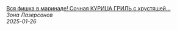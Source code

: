 <!--2025-01-26 09:00:06-->
<div class="yb">
  <a class="nodecor" href="/posts.html?eda/vsya_fishka_v_marinade_sochnaya_kurica_gril_s_hrustyashchej_kartoshechkoj_recept_ot_ili_lazersona">
    <img class="preview" data-videoid="6w_9KdxdCsU" src="https://i3.ytimg.com/vi/6w_9KdxdCsU/hqdefault.jpg" align="middle" alt="">
  </a>
  <div class="inlbl text">
    <a class="nodecor" href="/posts.html?eda/vsya_fishka_v_marinade_sochnaya_kurica_gril_s_hrustyashchej_kartoshechkoj_recept_ot_ili_lazersona">Вся фишка в маринаде! Сочная КУРИЦА ГРИЛЬ с хрустящей...</a><br>
    <i class="smaller2">Зона Лазерсoнов</i><br>
    <i class="smaller3">2025-01-26</i>
  </div>
</div>
